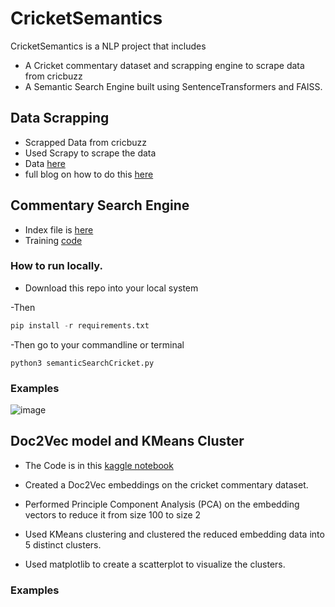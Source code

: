 # CricketSemantics
CricketSemantics is a NLP project that includes
- A Cricket commentary dataset and scrapping engine to scrape data from cricbuzz
- A Semantic Search Engine built using SentenceTransformers and FAISS.

## Data Scrapping 

- Scrapped Data from cricbuzz 
- Used Scrapy to scrape the data
- Data [here](https://github.com/arjunprakash027/CricketSemantics/blob/main/cricket_data_scrapper/cricket_data.csv)
- full blog on how to do this [here](https://medium.com/@arjunprakash027/scrapping-cricket-data-using-scrapy-9a58d7eeb13b)

## Commentary Search Engine

- Index file is [here](https://github.com/arjunprakash027/CricketSemantics/blob/main/search_engine/cricketSemanticSearch.index)
- Training [code](https://github.com/arjunprakash027/CricketSemantics/blob/main/search_engine/semantic_engine.ipynb)

### How to run locally.

- Download this repo into your local system

-Then
 ```python
 pip install -r requirements.txt
 ```

 -Then go to your commandline or terminal
 ```shell
 python3 semanticSearchCricket.py
 ```

 ### Examples

![image](https://github.com/arjunprakash027/CricketSemantics/assets/72484657/8c4e5289-11d2-4390-ad66-901a2fd378e4)

## Doc2Vec model and KMeans Cluster

- The Code is in this [kaggle notebook](https://www.kaggle.com/code/arjunprakashrao/clustering-commentary?scriptVersionId=154350433)

- Created a Doc2Vec embeddings on the cricket commentary dataset.
- Performed Principle Component Analysis (PCA) on the embedding vectors to reduce it from size 100 to size 2
- Used KMeans clustering and clustered the reduced embedding data into 5 distinct clusters.
- Used matplotlib to create a scatterplot to visualize the clusters.

### Examples
